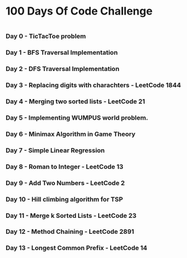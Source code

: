 # 100 Days Of Code Challenge
#
### Day 0 - TicTacToe problem
### Day 1 - BFS Traversal Implementation
### Day 2 - DFS Traversal Implementation
### Day 3 - Replacing digits with charachters - LeetCode 1844
### Day 4 - Merging two sorted lists - LeetCode 21
### Day 5 - Implementing WUMPUS world problem.
### Day 6 - Minimax Algorithm in Game Theory
### Day 7 - Simple Linear Regression
### Day 8 - Roman to Integer - LeetCode 13
### Day 9 - Add Two Numbers - LeetCode 2
### Day 10 - Hill climbing algorithm for TSP
### Day 11 - Merge k Sorted Lists - LeetCode 23
### Day 12 - Method Chaining - LeetCode 2891
### Day 13 - Longest Common Prefix - LeetCode 14
